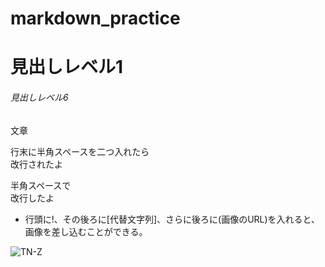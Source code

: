 # markdown_practice

# 見出しレベル1

###### 見出しレベル6

文章

行末に半角スペースを二つ入れたら  
改行されたよ

半角スペースで  
改行したよ

* 行頭に!、その後ろに[代替文字列]、さらに後ろに(画像のURL)を入れると、画像を差し込むことができる。

![TN-Z](https://images.app.goo.gl/1HZwYGXUFcuprSjYA)
